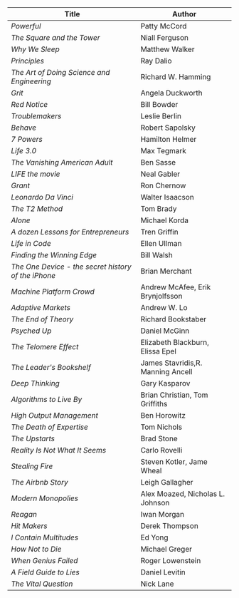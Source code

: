 | Title | Author |
| --- | --- |
| _Powerful_ |	Patty McCord |
| _The Square and the Tower_ |	Niall Ferguson |
| _Why We Sleep_ |	Matthew Walker |
| _Principles_ |	Ray Dalio |
| _The Art of Doing Science and Engineering_ |	Richard W. Hamming |
| _Grit_ |	Angela Duckworth |
| _Red Notice_ |	Bill Bowder |
| _Troublemakers_ |	Leslie Berlin |
| _Behave_ |	Robert Sapolsky |
| _7 Powers_ |	Hamilton Helmer |
| _Life 3.0_ |	Max Tegmark |
| _The Vanishing American Adult_ |	Ben Sasse |
| _LIFE the movie_ |	Neal Gabler |
| _Grant_ |	Ron Chernow |
| _Leonardo Da Vinci_ |	Walter Isaacson |
| _The T2 Method_ |	Tom Brady |
| _Alone_ |	Michael Korda |
| _A dozen Lessons for Entrepreneurs_ |	Tren Griffin |
| _Life in Code_ |	Ellen Ullman |
| _Finding the Winning Edge_ |	Bill Walsh |
| _The One Device - the secret history of the iPhone_ |	Brian Merchant |
| _Machine Platform Crowd_ |	Andrew McAfee, Erik Brynjolfsson |
| _Adaptive Markets_ |	Andrew W. Lo |
| _The End of Theory_ |	Richard Bookstaber |
| _Psyched Up_ |	Daniel McGinn |
| _The Telomere Effect_ |	Elizabeth Blackburn, Elissa Epel |
| _The Leader's Bookshelf_ |	James Stavridis,R. Manning Ancell |
| _Deep Thinking_ |	Gary Kasparov |
| _Algorithms to Live By_ |	Brian Christian, Tom Griffiths |
| _High Output Management_ |	Ben Horowitz |
| _The Death of Expertise_ |	Tom Nichols |
| _The Upstarts_ |	Brad Stone |
| _Reality Is Not What It Seems_ |	Carlo Rovelli |
| _Stealing Fire_ |	Steven Kotler, Jame Wheal |
| _The Airbnb Story_ |	Leigh Gallagher |
| _Modern Monopolies_ |	Alex Moazed, Nicholas L. Johnson |
| _Reagan_ | Iwan Morgan |
| _Hit Makers_ |	Derek Thompson |
| _I Contain Multitudes_ |	Ed Yong |
| _How Not to Die_ |	Michael Greger |
| _When Genius Failed_ |	Roger Lowenstein |
| _A Field Guide to Lies_ |	Daniel Levitin |
| _The Vital Question_ |	Nick Lane |
